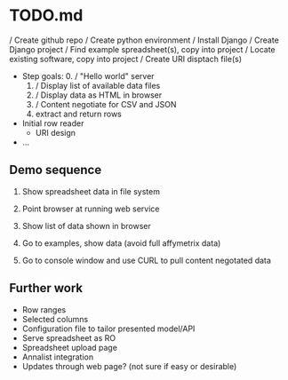 # TODO.md

/ Create github repo
/ Create python environment
/ Install Django
/ Create Django project
/ Find example spreadsheet(s), copy into project
/ Locate existing software, copy into project
/ Create URI disptach file(s)
* Step goals:
  0. / "Hello world" server
  1. / Display list of available data files
  2. / Display data as HTML in browser
  4. / Content negotiate for CSV and JSON
  5. extract and return rows
* Initial row reader
  - URI design
* ...


## Demo sequence

1. Show spreadsheet data in file system

2. Point browser at running web service

3. Show list of data shown in browser

4. Go to examples, show data  (avoid full affymetrix data)

5. Go to console window and use CURL to pull content negotated data





## Further work

* Row ranges
* Selected columns
* Configuration file to tailor presented model/API
* Serve spreadsheet as RO
* Spreadsheet upload page
* Annalist integration
* Updates through web page? (not sure if easy or desirable)

